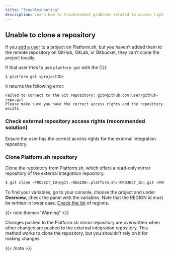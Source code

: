 ```yaml
---
title: "Troubleshooting"
description: Learn how to troubleshoot problems related to access rights when cloning repositories.
---
```


## Unable to clone a repository

If you [add a user](/administration/users.md#add-a-user-to-a-project) to a project on Platform.sh,
but you haven’t added them to the remote repository on GitHub, GitLab, or Bitbucket,
they can't clone the project locally.

If that user tries to use `platform get` with the CLI:
```
$ platform get <projectID>
```
it returns the following error:

```
Failed to connect to the Git repository: git@github.com:user/github-repo.git
Please make sure you have the correct access rights and the repository exists.
```

### Check external repository access rights (recommended solution)

Ensure the user has the correct access rights for the external integration repository.

### Clone Platform.sh repository

Clone the repository from Platform.sh, which offers a read-only mirror repository of the external integration repository.

```bash
$ git clone <PROJECT_ID>@git.<REGION>.platform.sh:<PROJECT_ID>.git <PROJECT_NAME>
```
To find your variables, go to your console, choose the project and under **Overview**, check the panel with the variables. Note that the REGION id must be written in lower case. [Check the list](/development/public-ips.md) of regions.

{{< note theme="Warning" >}}

Changes pushed to the Platform.sh mirror repository are overwritten when other changes are pushed to the external integration repository. This method works to clone the repository, but you shouldn't rely on it for making changes.

{{< /note >}}
